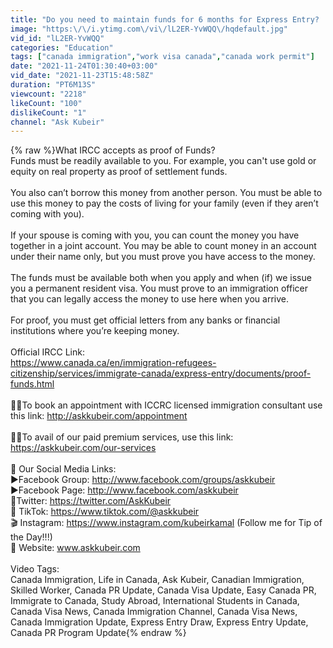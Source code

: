 ```yaml
---
title: "Do you need to maintain funds for 6 months for Express Entry? | Canada Immigration"
image: "https:\/\/i.ytimg.com\/vi\/lL2ER-YvWQQ\/hqdefault.jpg"
vid_id: "lL2ER-YvWQQ"
categories: "Education"
tags: ["canada immigration","work visa canada","canada work permit"]
date: "2021-11-24T01:30:40+03:00"
vid_date: "2021-11-23T15:48:58Z"
duration: "PT6M13S"
viewcount: "2218"
likeCount: "100"
dislikeCount: "1"
channel: "Ask Kubeir"
---
```

{% raw %}What IRCC accepts as proof of Funds?<br />Funds must be readily available to you. For example, you can't use gold or equity on real property as proof of settlement funds.<br /><br />You also can’t borrow this money from another person. You must be able to use this money to pay the costs of living for your family (even if they aren’t coming with you).<br /><br />If your spouse is coming with you, you can count the money you have together in a joint account. You may be able to count money in an account under their name only, but you must prove you have access to the money.<br /><br />The funds must be available both when you apply and when (if) we issue you a permanent resident visa. You must prove to an immigration officer that you can legally access the money to use here when you arrive.<br /><br />For proof, you must get official letters from any banks or financial institutions where you’re keeping money.<br /><br />Official IRCC Link:<br /><a rel="nofollow" target="blank" href="https://www.canada.ca/en/immigration-refugees-citizenship/services/immigrate-canada/express-entry/documents/proof-funds.html">https://www.canada.ca/en/immigration-refugees-citizenship/services/immigrate-canada/express-entry/documents/proof-funds.html</a><br /><br />🔆🔆To book an appointment with ICCRC licensed immigration consultant use this link: <a rel="nofollow" target="blank" href="http://askkubeir.com/appointment">http://askkubeir.com/appointment</a><br /><br />🔆🔆To avail of our paid premium services, use this link:<br /><a rel="nofollow" target="blank" href="https://askkubeir.com/our-services">https://askkubeir.com/our-services</a><br /><br />📢 Our Social Media Links:<br />▶️Facebook Group: <a rel="nofollow" target="blank" href="http://www.facebook.com/groups/askkubeir">http://www.facebook.com/groups/askkubeir</a><br />▶️Facebook Page: <a rel="nofollow" target="blank" href="http://www.facebook.com/askkubeir">http://www.facebook.com/askkubeir</a><br />🐥Twitter: <a rel="nofollow" target="blank" href="https://twitter.com/AskKubeir">https://twitter.com/AskKubeir</a><br />🎵 TikTok: <a rel="nofollow" target="blank" href="https://www.tiktok.com/@askkubeir">https://www.tiktok.com/@askkubeir</a><br />🎬 Instagram: <a rel="nofollow" target="blank" href="https://www.instagram.com/kubeirkamal">https://www.instagram.com/kubeirkamal</a>  (Follow me for Tip of the Day!!!)<br />🎯 Website: www.askkubeir.com<br /><br />Video Tags:<br />Canada Immigration, Life in Canada, Ask Kubeir, Canadian Immigration, Skilled Worker, Canada PR Update, Canada Visa Update, Easy Canada PR, Immigrate to Canada, Study Abroad, International Students in Canada, Canada Visa News, Canada Immigration Channel, Canada Visa News, Canada Immigration Update, Express Entry Draw, Express Entry Update, Canada PR Program Update{% endraw %}
